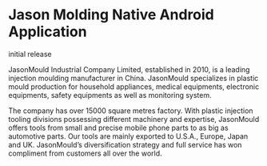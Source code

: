 # Jason Molding Native Android Application

initial release

JasonMould Industrial Company Limited, established in 2010, is a leading injection moulding manufacturer in China. JasonMould specializes in plastic mould production for household appliances, medical equipments, electronic equipments, safety equipments as well as monitoring system.

The company has over 15000 square metres factory. With plastic injection tooling divisions possessing different machinery and expertise, JasonMould offers tools from small and precise mobile phone parts to as big as automotive parts. Our tools are mainly exported to U.S.A., Europe, Japan and UK. JasonMould’s diversification strategy and full service has won compliment from customers all over the world.
